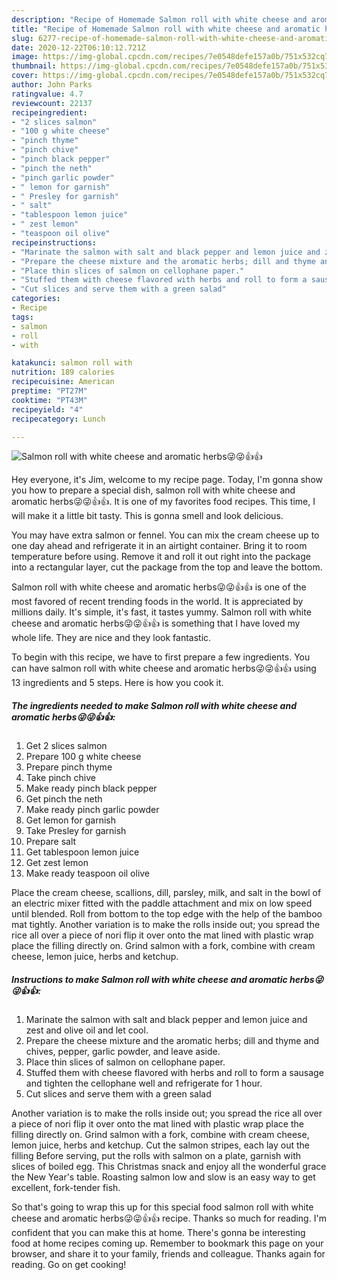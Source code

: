 ```yaml
---
description: "Recipe of Homemade Salmon roll with white cheese and aromatic herbs😜😜👍👍"
title: "Recipe of Homemade Salmon roll with white cheese and aromatic herbs😜😜👍👍"
slug: 6277-recipe-of-homemade-salmon-roll-with-white-cheese-and-aromatic-herbs
date: 2020-12-22T06:10:12.721Z
image: https://img-global.cpcdn.com/recipes/7e0548defe157a0b/751x532cq70/salmon-roll-with-white-cheese-and-aromatic-herbs😜😜👍👍-recipe-main-photo.jpg
thumbnail: https://img-global.cpcdn.com/recipes/7e0548defe157a0b/751x532cq70/salmon-roll-with-white-cheese-and-aromatic-herbs😜😜👍👍-recipe-main-photo.jpg
cover: https://img-global.cpcdn.com/recipes/7e0548defe157a0b/751x532cq70/salmon-roll-with-white-cheese-and-aromatic-herbs😜😜👍👍-recipe-main-photo.jpg
author: John Parks
ratingvalue: 4.7
reviewcount: 22137
recipeingredient:
- "2 slices salmon"
- "100 g white cheese"
- "pinch thyme"
- "pinch chive"
- "pinch black pepper"
- "pinch the neth"
- "pinch garlic powder"
- " lemon for garnish"
- " Presley for garnish"
- " salt"
- "tablespoon lemon juice"
- " zest lemon"
- "teaspoon oil olive"
recipeinstructions:
- "Marinate the salmon with salt and black pepper and lemon juice and zest and olive oil and let cool."
- "Prepare the cheese mixture and the aromatic herbs; dill and thyme and chives, pepper, garlic powder, and leave aside."
- "Place thin slices of salmon on cellophane paper."
- "Stuffed them with cheese flavored with herbs and roll to form a sausage and tighten the cellophane well and refrigerate for 1 hour."
- "Cut slices and serve them with a green salad"
categories:
- Recipe
tags:
- salmon
- roll
- with

katakunci: salmon roll with 
nutrition: 189 calories
recipecuisine: American
preptime: "PT27M"
cooktime: "PT43M"
recipeyield: "4"
recipecategory: Lunch

---
```



![Salmon roll with white cheese and aromatic herbs😜😜👍👍](https://img-global.cpcdn.com/recipes/7e0548defe157a0b/751x532cq70/salmon-roll-with-white-cheese-and-aromatic-herbs😜😜👍👍-recipe-main-photo.jpg)

Hey everyone, it's Jim, welcome to my recipe page. Today, I'm gonna show you how to prepare a special dish, salmon roll with white cheese and aromatic herbs😜😜👍👍. It is one of my favorites food recipes. This time, I will make it a little bit tasty. This is gonna smell and look delicious.

You may have extra salmon or fennel. You can mix the cream cheese up to one day ahead and refrigerate it in an airtight container. Bring it to room temperature before using. Remove it and roll it out right into the package into a rectangular layer, cut the package from the top and leave the bottom.

Salmon roll with white cheese and aromatic herbs😜😜👍👍 is one of the most favored of recent trending foods in the world. It is appreciated by millions daily. It's simple, it's fast, it tastes yummy. Salmon roll with white cheese and aromatic herbs😜😜👍👍 is something that I have loved my whole life. They are nice and they look fantastic.


To begin with this recipe, we have to first prepare a few ingredients. You can have salmon roll with white cheese and aromatic herbs😜😜👍👍 using 13 ingredients and 5 steps. Here is how you cook it.

<!--inarticleads1-->

##### The ingredients needed to make Salmon roll with white cheese and aromatic herbs😜😜👍👍:

1. Get 2 slices salmon
1. Prepare 100 g white cheese
1. Prepare pinch thyme
1. Take pinch chive
1. Make ready pinch black pepper
1. Get pinch the neth
1. Make ready pinch garlic powder
1. Get  lemon for garnish
1. Take  Presley for garnish
1. Prepare  salt
1. Get tablespoon lemon juice
1. Get  zest lemon
1. Make ready teaspoon oil olive


Place the cream cheese, scallions, dill, parsley, milk, and salt in the bowl of an electric mixer fitted with the paddle attachment and mix on low speed until blended. Roll from bottom to the top edge with the help of the bamboo mat tightly. Another variation is to make the rolls inside out; you spread the rice all over a piece of nori flip it over onto the mat lined with plastic wrap place the filling directly on. Grind salmon with a fork, combine with cream cheese, lemon juice, herbs and ketchup. 

<!--inarticleads2-->

##### Instructions to make Salmon roll with white cheese and aromatic herbs😜😜👍👍:

1. Marinate the salmon with salt and black pepper and lemon juice and zest and olive oil and let cool.
1. Prepare the cheese mixture and the aromatic herbs; dill and thyme and chives, pepper, garlic powder, and leave aside.
1. Place thin slices of salmon on cellophane paper.
1. Stuffed them with cheese flavored with herbs and roll to form a sausage and tighten the cellophane well and refrigerate for 1 hour.
1. Cut slices and serve them with a green salad


Another variation is to make the rolls inside out; you spread the rice all over a piece of nori flip it over onto the mat lined with plastic wrap place the filling directly on. Grind salmon with a fork, combine with cream cheese, lemon juice, herbs and ketchup. Cut the salmon stripes, each lay out the filling Before serving, put the rolls with salmon on a plate, garnish with slices of boiled egg. This Christmas snack and enjoy all the wonderful grace the New Year&#39;s table. Roasting salmon low and slow is an easy way to get excellent, fork-tender fish. 

So that's going to wrap this up for this special food salmon roll with white cheese and aromatic herbs😜😜👍👍 recipe. Thanks so much for reading. I'm confident that you can make this at home. There's gonna be interesting food at home recipes coming up. Remember to bookmark this page on your browser, and share it to your family, friends and colleague. Thanks again for reading. Go on get cooking!
